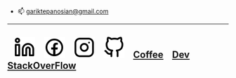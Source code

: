 - 📫 gariktepanosian@gmail.com
---
&nbsp;&nbsp;
[![website](./img/linkedin-light.svg)](https://linkedin.com/in/gariktepanosyan#gh-light-mode-only)
&nbsp;&nbsp;
[![website](./img/facebook-light.svg)](https://facebook.com/gariktepanosian#gh-light-mode-only)
&nbsp;&nbsp;
[![website](./img/instagram-light.svg)](https://instagram.com/gariktepanosian#gh-light-mode-only)
&nbsp;&nbsp;
[![website](./img/github-light.svg)](https://github.com/gariktepanosyan#gh-light-mode-only)
&nbsp;&nbsp;
[Coffee](https://www.buymeacoffee.com/gtepanosyan)
&nbsp;&nbsp;
[Dev](https://dev.to/gtepanosyan)
&nbsp;&nbsp;
[StackOverFlow](https://stackoverflow.com/users/17463348/garik-tepanosyan)
---
<br />
<br />
